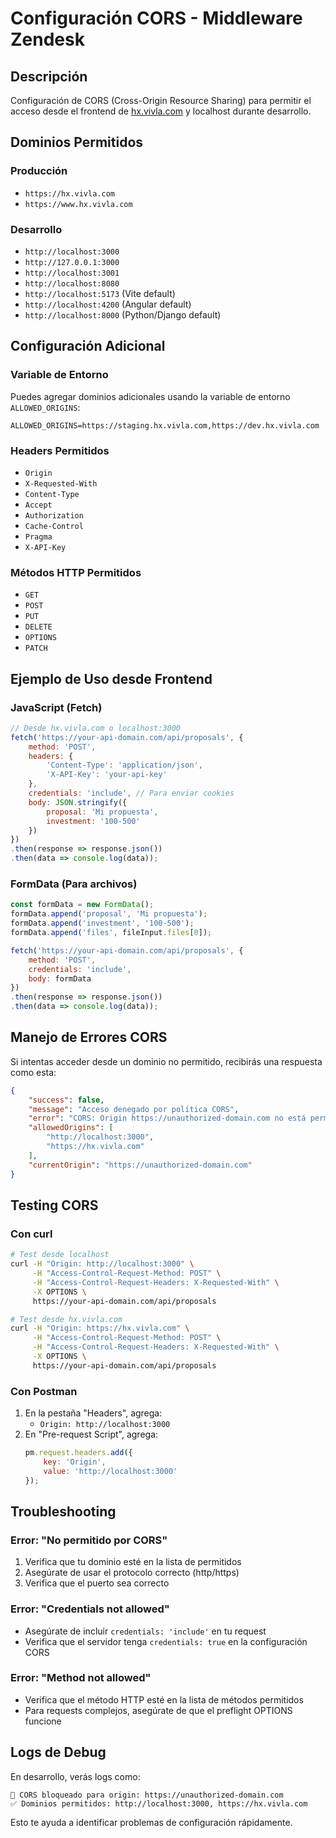# Configuración CORS - Middleware Zendesk

## Descripción
Configuración de CORS (Cross-Origin Resource Sharing) para permitir el acceso desde el frontend de [hx.vivla.com](https://hx.vivla.com/) y localhost durante desarrollo.

## Dominios Permitidos

### Producción
- `https://hx.vivla.com`
- `https://www.hx.vivla.com`

### Desarrollo
- `http://localhost:3000`
- `http://127.0.0.1:3000`
- `http://localhost:3001`
- `http://localhost:8080`
- `http://localhost:5173` (Vite default)
- `http://localhost:4200` (Angular default)
- `http://localhost:8000` (Python/Django default)

## Configuración Adicional

### Variable de Entorno
Puedes agregar dominios adicionales usando la variable de entorno `ALLOWED_ORIGINS`:

```env
ALLOWED_ORIGINS=https://staging.hx.vivla.com,https://dev.hx.vivla.com
```

### Headers Permitidos
- `Origin`
- `X-Requested-With`
- `Content-Type`
- `Accept`
- `Authorization`
- `Cache-Control`
- `Pragma`
- `X-API-Key`

### Métodos HTTP Permitidos
- `GET`
- `POST`
- `PUT`
- `DELETE`
- `OPTIONS`
- `PATCH`

## Ejemplo de Uso desde Frontend

### JavaScript (Fetch)
```javascript
// Desde hx.vivla.com o localhost:3000
fetch('https://your-api-domain.com/api/proposals', {
    method: 'POST',
    headers: {
        'Content-Type': 'application/json',
        'X-API-Key': 'your-api-key'
    },
    credentials: 'include', // Para enviar cookies
    body: JSON.stringify({
        proposal: 'Mi propuesta',
        investment: '100-500'
    })
})
.then(response => response.json())
.then(data => console.log(data));
```

### FormData (Para archivos)
```javascript
const formData = new FormData();
formData.append('proposal', 'Mi propuesta');
formData.append('investment', '100-500');
formData.append('files', fileInput.files[0]);

fetch('https://your-api-domain.com/api/proposals', {
    method: 'POST',
    credentials: 'include',
    body: formData
})
.then(response => response.json())
.then(data => console.log(data));
```

## Manejo de Errores CORS

Si intentas acceder desde un dominio no permitido, recibirás una respuesta como esta:

```json
{
    "success": false,
    "message": "Acceso denegado por política CORS",
    "error": "CORS: Origin https://unauthorized-domain.com no está permitido",
    "allowedOrigins": [
        "http://localhost:3000",
        "https://hx.vivla.com"
    ],
    "currentOrigin": "https://unauthorized-domain.com"
}
```

## Testing CORS

### Con curl
```bash
# Test desde localhost
curl -H "Origin: http://localhost:3000" \
     -H "Access-Control-Request-Method: POST" \
     -H "Access-Control-Request-Headers: X-Requested-With" \
     -X OPTIONS \
     https://your-api-domain.com/api/proposals

# Test desde hx.vivla.com
curl -H "Origin: https://hx.vivla.com" \
     -H "Access-Control-Request-Method: POST" \
     -H "Access-Control-Request-Headers: X-Requested-With" \
     -X OPTIONS \
     https://your-api-domain.com/api/proposals
```

### Con Postman
1. En la pestaña "Headers", agrega:
   - `Origin: http://localhost:3000`
2. En "Pre-request Script", agrega:
   ```javascript
   pm.request.headers.add({
       key: 'Origin',
       value: 'http://localhost:3000'
   });
   ```

## Troubleshooting

### Error: "No permitido por CORS"
1. Verifica que tu dominio esté en la lista de permitidos
2. Asegúrate de usar el protocolo correcto (http/https)
3. Verifica que el puerto sea correcto

### Error: "Credentials not allowed"
- Asegúrate de incluir `credentials: 'include'` en tu request
- Verifica que el servidor tenga `credentials: true` en la configuración CORS

### Error: "Method not allowed"
- Verifica que el método HTTP esté en la lista de métodos permitidos
- Para requests complejos, asegúrate de que el preflight OPTIONS funcione

## Logs de Debug

En desarrollo, verás logs como:
```
🚫 CORS bloqueado para origin: https://unauthorized-domain.com
✅ Dominios permitidos: http://localhost:3000, https://hx.vivla.com
```

Esto te ayuda a identificar problemas de configuración rápidamente.
